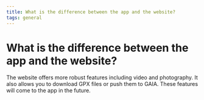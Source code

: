 ```yaml
---
title: What is the difference between the app and the website?
tags: general
--- 
```


# What is the difference between the app and the website?

The website offers more robust features including video and 
photography. It also allows you to download GPX files or push 
them to GAIA. These features will come to the app in the future.
